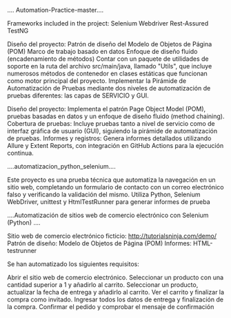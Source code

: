 .... Automation-Practice-master....

Frameworks included in the project:
Selenium Webdriver
Rest-Assured
TestNG


Diseño del proyecto:
Patrón de diseño del Modelo de Objetos de Página (POM)
Marco de trabajo basado en datos
Enfoque de diseño fluido (encadenamiento de métodos)
Contar con un paquete de utilidades de soporte en la ruta del archivo src/main/java, llamado "Utils", que incluye numerosos métodos de contenedor en clases estáticas que funcionan como motor principal del proyecto.
Implementar la Pirámide de Automatización de Pruebas mediante dos niveles de automatización de pruebas diferentes: las capas de SERVICIO y GUI.


Diseño del proyecto: Implementa el patrón Page Object Model (POM), pruebas basadas en datos y un enfoque de diseño fluido (method chaining).
Cobertura de pruebas: Incluye pruebas tanto a nivel de servicio como de interfaz gráfica de usuario (GUI), siguiendo la pirámide de automatización de pruebas.
Informes y registros: Genera informes detallados utilizando Allure y Extent Reports, con integración en GitHub Actions para la ejecución continua.


....automatizacion_python_selenium....

Este proyecto es una prueba técnica que automatiza la navegación en un sitio web, completando un formulario de contacto con un correo electrónico falso y verificando la validación del mismo. Utiliza Python, Selenium WebDriver, unittest y HtmlTestRunner para generar informes de prueba


....Automatización de sitios web de comercio electrónico con Selenium  (Python) ....

Sitio web de comercio electrónico ficticio: http://tutorialsninja.com/demo/
Patrón de diseño: Modelo de Objetos de Página (POM)
Informes: HTML-testrunner

Se han automatizado los siguientes requisitos:

Abrir el sitio web de comercio electrónico.
Seleccionar un producto con una cantidad superior a 1 y añadirlo al carrito.
Seleccionar un producto, actualizar la fecha de entrega y añadirlo al carrito.
Ver el carrito y finalizar la compra como invitado.
Ingresar todos los datos de entrega y finalización de la compra.
Confirmar el pedido y comprobar el mensaje de confirmación
